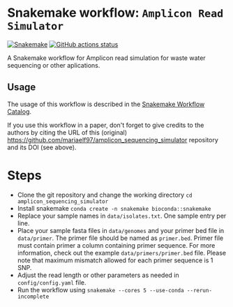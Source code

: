 # Snakemake workflow: `Amplicon Read Simulator`

[![Snakemake](https://img.shields.io/badge/snakemake-≥6.3.0-brightgreen.svg)](https://snakemake.github.io)
[![GitHub actions status](https://github.com/<owner>/<repo>/workflows/Tests/badge.svg?branch=main)](https://github.com/<owner>/<repo>/actions?query=branch%3Amain+workflow%3ATests)


A Snakemake workflow for Amplicon read simulation for waste water sequencing or other aplications.


## Usage

The usage of this workflow is described in the [Snakemake Workflow Catalog](https://snakemake.github.io/snakemake-workflow-catalog/?usage=<owner>%2F<repo>).

If you use this workflow in a paper, don't forget to give credits to the authors by citing the URL of this (original) <https://github.com/mariaelf97/amplicon_sequencing_simulator> repository and its DOI (see above).

# Steps
* Clone the git repository and change the working directory `cd amplicon_sequencing_simulator`
* Install snakemake `conda create -n snakemake bioconda::snakemake`
* Replace your sample names in `data/isolates.txt`. One sample entry per line.
* Place your sample fasta files in `data/genomes` and your primer bed file in `data/primer`. The primer file should be named as `primer.bed`. Primer file must contain primer a column containing primer sequence. For more information, check out the example `data/primers/primer.bed` file. Please note that maximum mismatch allowed for each primer sequence is 1 SNP.
* Adjust the read length or other parameters as needed in `config/config.yaml` file.
* Run the workflow using `snakemake --cores 5 --use-conda --rerun-incomplete`
